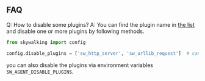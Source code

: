 ## FAQ

Q: How to disable some plugins?
A: You can find the plugin name in [the list](../README.md#supported-libraries) and disable one or more plugins by following methods.

```python
from skywalking import config

config.disable_plugins = ['sw_http_server', 'sw_urllib_request']  # can be also CSV format, i.e. 'sw_http_server,sw_urllib_request'
```

you can also disable the plugins via environment variables `SW_AGENT_DISABLE_PLUGINS`.
